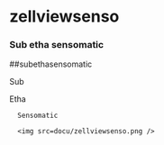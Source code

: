 # zellviewsenso

### Sub etha sensomatic


##subethasensomatic


Sub

  Etha
  
      Sensomatic
      
      <img src=docu/zellviewsenso.png />
      
      

